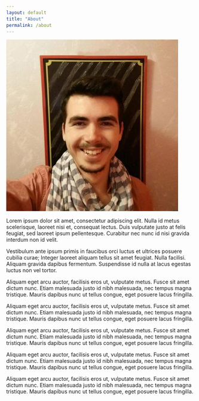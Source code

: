 ```yaml
---
layout: default
title: "About"
permalink: /about
---
```


<div class="content">
    <div class="about-image">
    <img src="/assets/me.jpg" alt="About Image">
  </div>
  <div class="about-text">
    <p>Lorem ipsum dolor sit amet, consectetur adipiscing elit. Nulla id metus scelerisque, laoreet nisi et, consequat lectus. Duis vulputate justo at felis feugiat, sed laoreet ipsum pellentesque. Curabitur nec nunc id nisi gravida interdum non id velit.</p>
    <p>Vestibulum ante ipsum primis in faucibus orci luctus et ultrices posuere cubilia curae; Integer laoreet aliquam tellus sit amet feugiat. Nulla facilisi. Aliquam gravida dapibus fermentum. Suspendisse id nulla at lacus egestas luctus non vel tortor.</p>
    <p>Aliquam eget arcu auctor, facilisis eros ut, vulputate metus. Fusce sit amet dictum nunc. Etiam malesuada justo id nibh malesuada, nec tempus magna tristique. Mauris dapibus nunc ut tellus congue, eget posuere lacus fringilla.</p>
    <p>Aliquam eget arcu auctor, facilisis eros ut, vulputate metus. Fusce sit amet dictum nunc. Etiam malesuada justo id nibh malesuada, nec tempus magna tristique. Mauris dapibus nunc ut tellus congue, eget posuere lacus fringilla.</p>
    <p>Aliquam eget arcu auctor, facilisis eros ut, vulputate metus. Fusce sit amet dictum nunc. Etiam malesuada justo id nibh malesuada, nec tempus magna tristique. Mauris dapibus nunc ut tellus congue, eget posuere lacus fringilla.</p>
    <p>Aliquam eget arcu auctor, facilisis eros ut, vulputate metus. Fusce sit amet dictum nunc. Etiam malesuada justo id nibh malesuada, nec tempus magna tristique. Mauris dapibus nunc ut tellus congue, eget posuere lacus fringilla.</p>
    <p>Aliquam eget arcu auctor, facilisis eros ut, vulputate metus. Fusce sit amet dictum nunc. Etiam malesuada justo id nibh malesuada, nec tempus magna tristique. Mauris dapibus nunc ut tellus congue, eget posuere lacus fringilla.</p>
  </div>

</div>
